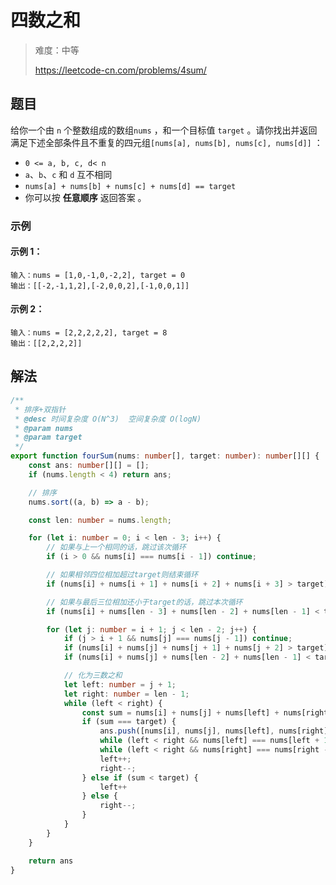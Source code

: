 # 四数之和

> 难度：中等
>
> https://leetcode-cn.com/problems/4sum/

## 题目

给你一个由 `n` 个整数组成的数组`nums` ，和一个目标值 `target` 。请你找出并返回满足下述全部条件且不重复的四元组`[nums[a], nums[b], nums[c], nums[d]]` ：

- `0 <= a, b, c, d< n`
- `a`、`b`、`c` 和 `d` 互不相同
- `nums[a] + nums[b] + nums[c] + nums[d] == target`
- 你可以按 **任意顺序** 返回答案 。

### 示例

#### 示例 1：

```
输入：nums = [1,0,-1,0,-2,2], target = 0
输出：[[-2,-1,1,2],[-2,0,0,2],[-1,0,0,1]]
```

#### 示例 2：

```
输入：nums = [2,2,2,2,2], target = 8
输出：[[2,2,2,2]]
```

## 解法

```typescript
/**
 * 排序+双指针
 * @desc 时间复杂度 O(N^3)  空间复杂度 O(logN)
 * @param nums
 * @param target
 */
export function fourSum(nums: number[], target: number): number[][] {
    const ans: number[][] = [];
    if (nums.length < 4) return ans;

    // 排序
    nums.sort((a, b) => a - b);

    const len: number = nums.length;

    for (let i: number = 0; i < len - 3; i++) {
        // 如果与上一个相同的话，跳过该次循环
        if (i > 0 && nums[i] === nums[i - 1]) continue;

        // 如果相邻四位相加超过target则结束循环
        if (nums[i] + nums[i + 1] + nums[i + 2] + nums[i + 3] > target) break;

        // 如果与最后三位相加还小于target的话，跳过本次循环
        if (nums[i] + nums[len - 3] + nums[len - 2] + nums[len - 1] < target) continue;

        for (let j: number = i + 1; j < len - 2; j++) {
            if (j > i + 1 && nums[j] === nums[j - 1]) continue;
            if (nums[i] + nums[j] + nums[j + 1] + nums[j + 2] > target) break;
            if (nums[i] + nums[j] + nums[len - 2] + nums[len - 1] < target) continue;

            // 化为三数之和
            let left: number = j + 1;
            let right: number = len - 1;
            while (left < right) {
                const sum = nums[i] + nums[j] + nums[left] + nums[right];
                if (sum === target) {
                    ans.push([nums[i], nums[j], nums[left], nums[right]]);
                    while (left < right && nums[left] === nums[left + 1]) left++;
                    while (left < right && nums[right] === nums[right - 1]) right--;
                    left++;
                    right--;
                } else if (sum < target) {
                    left++
                } else {
                    right--;
                }
            }
        }
    }

    return ans
}
```

